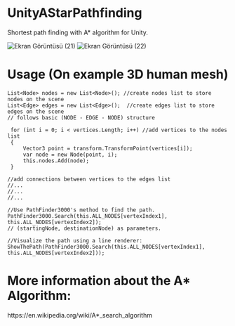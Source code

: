 # UnityAStarPathfinding
Shortest path finding with A* algorithm for Unity.


![Ekran Görüntüsü (21)](https://user-images.githubusercontent.com/66875687/201072838-aef14891-767b-4356-8a94-aebf20801ae9.png)
![Ekran Görüntüsü (22)](https://user-images.githubusercontent.com/66875687/201072860-c9a66192-41aa-4845-9bce-b32b60135d96.png)


<h1> Usage (On example 3D human mesh) </h1>

```
List<Node> nodes = new List<Node>(); //create nodes list to store nodes on the scene
List<Edge> edges = new List<Edge>();  //create edges list to store edges on the scene 
// follows basic (NODE - EDGE - NODE) structure

 for (int i = 0; i < vertices.Length; i++) //add vertices to the nodes list
 {
     Vector3 point = transform.TransformPoint(vertices[i]);
     var node = new Node(point, i);
     this.nodes.Add(node);
 }

//add connections between vertices to the edges list
//...
//...
//...

//Use PathFinder3000's method to find the path.
PathFinder3000.Search(this.ALL_NODES[vertexIndex1], this.ALL_NODES[vertexIndex2]);
// (startingNode, destinationNode) as parameters.

//Visualize the path using a line renderer:
ShowThePath(PathFinder3000.Search(this.ALL_NODES[vertexIndex1], this.ALL_NODES[vertexIndex2]));

```

<h1> More information about the A* Algorithm: </h1>
https://en.wikipedia.org/wiki/A*_search_algorithm
